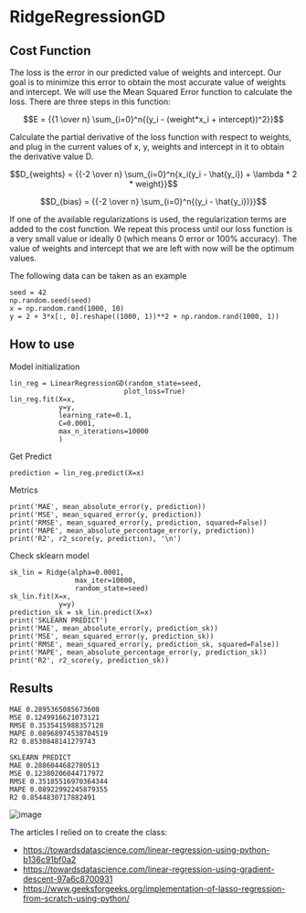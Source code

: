# RidgeRegressionGD
## Cost Function
The loss is the error in our predicted value of weights and intercept. Our goal is to minimize this error to obtain the most accurate value of weights and intercept.
We will use the Mean Squared Error function to calculate the loss. There are three steps in this function:

$$E = {{1 \over n} \sum_{i=0}^n{(y_i - (weight*x_i + intercept))^2}}$$

Calculate the partial derivative of the loss function with respect to weights, and plug in the current values of x, y, weights and intercept in it to obtain the derivative value D.

$$D_{weights} = {{-2 \over n} \sum_{i=0}^n{x_i(y_i - \hat{y_i}) + \lambda * 2 * weight}}$$

$$D_{bias} = {{-2 \over n} \sum_{i=0}^n{(y_i - \hat{y_i})}}$$

If one of the available regularizations is used, the regularization terms are added to the cost function.
We repeat this process until our loss function is a very small value or ideally 0 (which means 0 error or 100% accuracy). The value of weights and intercept that we are left with now will be the optimum values.

The following data can be taken as an example
```
seed = 42
np.random.seed(seed)
x = np.random.rand(1000, 10)
y = 2 + 3*x[:, 0].reshape((1000, 1))**2 + np.random.rand(1000, 1))
```
## How to use
Model initialization
```
lin_reg = LinearRegressionGD(random_state=seed,
                            plot_loss=True)
lin_reg.fit(X=x,
            y=y,
            learning_rate=0.1,
            C=0.0001,
            max_n_iterations=10000
            )
```
Get Predict
```
prediction = lin_reg.predict(X=x)
```
Metrics
```
print('MAE', mean_absolute_error(y, prediction))
print('MSE', mean_squared_error(y, prediction))
print('RMSE', mean_squared_error(y, prediction, squared=False))
print('MAPE', mean_absolute_percentage_error(y, prediction))
print('R2', r2_score(y, prediction), '\n')
```
Check sklearn model
```
sk_lin = Ridge(alpha=0.0001,
                max_iter=10000,
                random_state=seed)
sk_lin.fit(X=x, 
            y=y)
prediction_sk = sk_lin.predict(X=x)
print('SKLEARN PREDICT')
print('MAE', mean_absolute_error(y, prediction_sk))
print('MSE', mean_squared_error(y, prediction_sk))
print('RMSE', mean_squared_error(y, prediction_sk, squared=False))
print('MAPE', mean_absolute_percentage_error(y, prediction_sk))
print('R2', r2_score(y, prediction_sk))
```
## Results
```
MAE 0.2895365085673608
MSE 0.1249916621073121
RMSE 0.3535415988357128
MAPE 0.08968974538704519
R2 0.8530848141279743

SKLEARN PREDICT
MAE 0.2886044682780513
MSE 0.12380206044717972
RMSE 0.35185516970364344
MAPE 0.08922992245879355
R2 0.8544830717882491
```
![image](https://user-images.githubusercontent.com/88197584/229348687-040c8924-201e-4c69-a388-b348b2c40326.png)

The articles I relied on to create the class:
 - https://towardsdatascience.com/linear-regression-using-python-b136c91bf0a2
 - https://towardsdatascience.com/linear-regression-using-gradient-descent-97a6c8700931
 - https://www.geeksforgeeks.org/implementation-of-lasso-regression-from-scratch-using-python/
